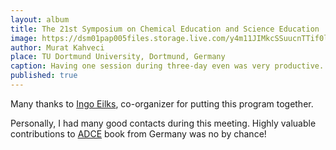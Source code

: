 ```yaml
---
layout: album
title: The 21st Symposium on Chemical Education and Science Education
image: https://dsm01pap005files.storage.live.com/y4m11JIMkcSSuucnTTif0lws7xT2T34uV8289mAxE8Qn5PdgzJinTP-E5DSKorWSUCx0BEgKRw4Oe9gIuXDHsTWT6sM8BQ0JLDNA-3Pzk--hmPf4hhgMxLpTjtA08iQ89G2WP3ankI4CTEd1WtLnlLgocQwOzzt3RUKGQPDvXI3E8fBIhtl4-S6Pb6wBID8KDDd?width=1200&height=800&cropmode=none
author: Murat Kahveci
place: TU Dortmund University, Dortmund, Germany
caption: Having one session during three-day even was very productive. You cannot miss any seminar; and you literally have the chance to interact with all the colleagues. Excellent place and excellent organization. 
published: true
---
```

Many thanks to [Ingo Eilks](http://www.chemiedidaktik.uni-bremen.de/mitarbeiter_eng.php?id=89), co-organizer for putting this program together.

Personally, I had many good contacts during this meeting. Highly valuable contributions to [ADCE](/yfg) book from Germany was no by chance!